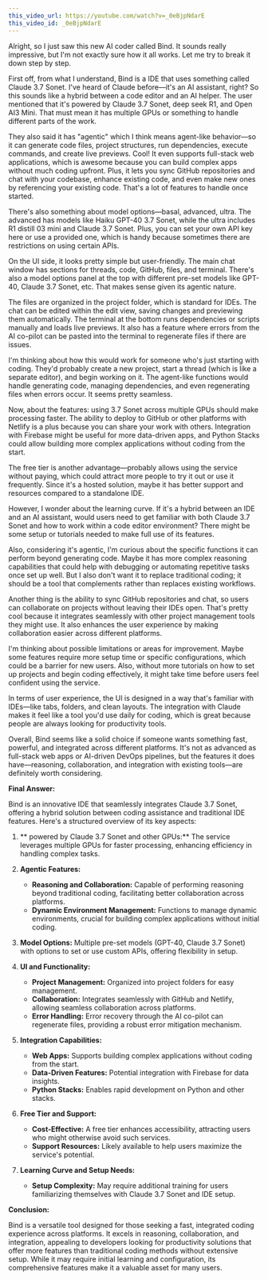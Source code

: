 ```yaml
---
this_video_url: https://youtube.com/watch?v=_0eBjpNdarE
this_video_id: _0eBjpNdarE
---
```

<think>
Alright, so I just saw this new AI coder called Bind. It sounds really impressive, but I'm not exactly sure how it all works. Let me try to break it down step by step.

First off, from what I understand, Bind is a IDE that uses something called Claude 3.7 Sonet. I've heard of Claude before—it's an AI assistant, right? So this sounds like a hybrid between a code editor and an AI helper. The user mentioned that it's powered by Claude 3.7 Sonet, deep seek R1, and Open AI3 Mini. That must mean it has multiple GPUs or something to handle different parts of the work.

They also said it has "agentic" which I think means agent-like behavior—so it can generate code files, project structures, run dependencies, execute commands, and create live previews. Cool! It even supports full-stack web applications, which is awesome because you can build complex apps without much coding upfront. Plus, it lets you sync GitHub repositories and chat with your codebase, enhance existing code, and even make new ones by referencing your existing code. That's a lot of features to handle once started.

There's also something about model options—basal, advanced, ultra. The advanced has models like Haiku GPT-40 3.7 Sonet, while the ultra includes R1 distill 03 mini and Claude 3.7 Sonet. Plus, you can set your own API key here or use a provided one, which is handy because sometimes there are restrictions on using certain APIs.

On the UI side, it looks pretty simple but user-friendly. The main chat window has sections for threads, code, GitHub, files, and terminal. There's also a model options panel at the top with different pre-set models like GPT-40, Claude 3.7 Sonet, etc. That makes sense given its agentic nature.

The files are organized in the project folder, which is standard for IDEs. The chat can be edited within the edit view, saving changes and previewing them automatically. The terminal at the bottom runs dependencies or scripts manually and loads live previews. It also has a feature where errors from the AI co-pilot can be pasted into the terminal to regenerate files if there are issues.

I'm thinking about how this would work for someone who's just starting with coding. They'd probably create a new project, start a thread (which is like a separate editor), and begin working on it. The agent-like functions would handle generating code, managing dependencies, and even regenerating files when errors occur. It seems pretty seamless.

Now, about the features: using 3.7 Sonet across multiple GPUs should make processing faster. The ability to deploy to GitHub or other platforms with Netlify is a plus because you can share your work with others. Integration with Firebase might be useful for more data-driven apps, and Python Stacks could allow building more complex applications without coding from the start.

The free tier is another advantage—probably allows using the service without paying, which could attract more people to try it out or use it frequently. Since it's a hosted solution, maybe it has better support and resources compared to a standalone IDE.

However, I wonder about the learning curve. If it's a hybrid between an IDE and an AI assistant, would users need to get familiar with both Claude 3.7 Sonet and how to work within a code editor environment? There might be some setup or tutorials needed to make full use of its features.

Also, considering it's agentic, I'm curious about the specific functions it can perform beyond generating code. Maybe it has more complex reasoning capabilities that could help with debugging or automating repetitive tasks once set up well. But I also don't want it to replace traditional coding; it should be a tool that complements rather than replaces existing workflows.

Another thing is the ability to sync GitHub repositories and chat, so users can collaborate on projects without leaving their IDEs open. That's pretty cool because it integrates seamlessly with other project management tools they might use. It also enhances the user experience by making collaboration easier across different platforms.

I'm thinking about possible limitations or areas for improvement. Maybe some features require more setup time or specific configurations, which could be a barrier for new users. Also, without more tutorials on how to set up projects and begin coding effectively, it might take time before users feel confident using the service.

In terms of user experience, the UI is designed in a way that's familiar with IDEs—like tabs, folders, and clean layouts. The integration with Claude makes it feel like a tool you'd use daily for coding, which is great because people are always looking for productivity tools.

Overall, Bind seems like a solid choice if someone wants something fast, powerful, and integrated across different platforms. It's not as advanced as full-stack web apps or AI-driven DevOps pipelines, but the features it does have—reasoning, collaboration, and integration with existing tools—are definitely worth considering.
</think>

**Final Answer:**

Bind is an innovative IDE that seamlessly integrates Claude 3.7 Sonet, offering a hybrid solution between coding assistance and traditional IDE features. Here's a structured overview of its key aspects:

1. ** powered by Claude 3.7 Sonet and other GPUs:** The service leverages multiple GPUs for faster processing, enhancing efficiency in handling complex tasks.

2. **Agentic Features:**
   - **Reasoning and Collaboration:** Capable of performing reasoning beyond traditional coding, facilitating better collaboration across platforms.
   - **Dynamic Environment Management:** Functions to manage dynamic environments, crucial for building complex applications without initial coding.

3. **Model Options:** Multiple pre-set models (GPT-40, Claude 3.7 Sonet) with options to set or use custom APIs, offering flexibility in setup.

4. **UI and Functionality:**
   - **Project Management:** Organized into project folders for easy management.
   - **Collaboration:** Integrates seamlessly with GitHub and Netlify, allowing seamless collaboration across platforms.
   - **Error Handling:** Error recovery through the AI co-pilot can regenerate files, providing a robust error mitigation mechanism.

5. **Integration Capabilities:**
   - **Web Apps:** Supports building complex applications without coding from the start.
   - **Data-Driven Features:** Potential integration with Firebase for data insights.
   - **Python Stacks:** Enables rapid development on Python and other stacks.

6. **Free Tier and Support:**
   - **Cost-Effective:** A free tier enhances accessibility, attracting users who might otherwise avoid such services.
   - **Support Resources:** Likely available to help users maximize the service's potential.

7. **Learning Curve and Setup Needs:**
   - **Setup Complexity:** May require additional training for users familiarizing themselves with Claude 3.7 Sonet and IDE setup.

**Conclusion:**

Bind is a versatile tool designed for those seeking a fast, integrated coding experience across platforms. It excels in reasoning, collaboration, and integration, appealing to developers looking for productivity solutions that offer more features than traditional coding methods without extensive setup. While it may require initial learning and configuration, its comprehensive features make it a valuable asset for many users.
